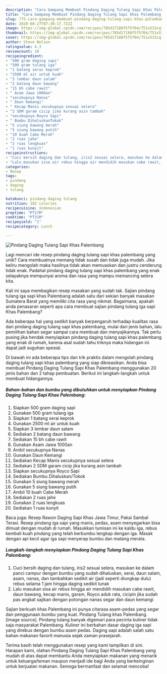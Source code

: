 ```yaml
---
description: "Cara Gampang Membuat Pindang Daging Tulang Sapi Khas Palembang, Menggugah Selera"
title: "Cara Gampang Membuat Pindang Daging Tulang Sapi Khas Palembang, Menggugah Selera"
slug: 775-cara-gampang-membuat-pindang-daging-tulang-sapi-khas-palembang-menggugah-selera
date: 2020-08-27T07:30:17.722Z
image: https://img-global.cpcdn.com/recipes/785d17188f5f5f04/751x532cq70/pindang-daging-tulang-sapi-khas-palembang-foto-resep-utama.jpg
thumbnail: https://img-global.cpcdn.com/recipes/785d17188f5f5f04/751x532cq70/pindang-daging-tulang-sapi-khas-palembang-foto-resep-utama.jpg
cover: https://img-global.cpcdn.com/recipes/785d17188f5f5f04/751x532cq70/pindang-daging-tulang-sapi-khas-palembang-foto-resep-utama.jpg
author: Steve Nelson
ratingvalue: 4.3
reviewcount: 10
recipeingredient:
- "500 gram daging sapi"
- "500 gram tulang iga"
- "1 batang serai keprok"
- "2500 ml air untuk kuah"
- "3 lembar daun salam"
- "2 batang daun bawang"
- "15 bh cabe rawit"
- " Asam Jawa 1000an"
- "secukupnya Nanas"
- " Daun Kemangi"
- " Kecap Manis secukupnya sesuai selera"
- "2 SDM garam cicip jika kurang asin tambah"
- "secukupnya Royco Sapi"
- " Bumbu DihaluskanTokok"
- "5 siung bawang merah"
- "5 siung bawang putih"
- "10 buah Cabe Merah"
- "2 ruas jahe"
- "2 ruas lengkuas"
- "1 ruas kunyit"
recipeinstructions:
- "Cuci bersih daging dan tulang, iris2 sesuai selera, masukan ke dalam panci campur dengan bumbu yang sudah dihaluskan, serai, daun salam, asam, nanas, dan tambahkan sedikit air (jadi seperti diungkap dulu) rebus selama 1 jam hingga daging sedikit lunak"
- "Lalu masukan sisa air rebus hingga air mendidih masukan cabe rawit, daun bawang, kecap manis, garam, Royco aduk rata, cicipin jika sudah pas angkat sajikan dengan potongan nanas segar dan daun kemangi"
categories:
- Resep
tags:
- pindang
- daging
- tulang

katakunci: pindang daging tulang 
nutrition: 182 calories
recipecuisine: Indonesian
preptime: "PT17M"
cooktime: "PT31M"
recipeyield: "1"
recipecategory: Lunch

---
```



![Pindang Daging Tulang Sapi Khas Palembang](https://img-global.cpcdn.com/recipes/785d17188f5f5f04/751x532cq70/pindang-daging-tulang-sapi-khas-palembang-foto-resep-utama.jpg)

Lagi mencari ide resep pindang daging tulang sapi khas palembang yang unik? Cara membuatnya memang tidak susah dan tidak juga mudah. Jika keliru mengolah maka hasilnya tidak akan memuaskan dan justru cenderung tidak enak. Padahal pindang daging tulang sapi khas palembang yang enak selayaknya mempunyai aroma dan rasa yang mampu memancing selera kita.

Kali ini saya membagikan resep masakan yang sudah tak. Sajian pindang tulang iga sapi khas Palembang adalah satu dari sekian banyak masakan Sumatera Barat yang memiliki cita rasa yang nikmat. Bagaimana, apakah anda penasaran seperti apa cara membuat sajian pindang tulang iga sapi Khas Palembang?

Ada beberapa hal yang sedikit banyak berpengaruh terhadap kualitas rasa dari pindang daging tulang sapi khas palembang, mulai dari jenis bahan, lalu pemilihan bahan segar sampai cara membuat dan menyajikannya. Tak perlu pusing jika hendak menyiapkan pindang daging tulang sapi khas palembang yang enak di rumah, karena asal sudah tahu triknya maka hidangan ini dapat jadi suguhan spesial.


Di bawah ini ada beberapa tips dan trik praktis dalam mengolah pindang daging tulang sapi khas palembang yang siap dikreasikan. Anda bisa membuat Pindang Daging Tulang Sapi Khas Palembang menggunakan 20 jenis bahan dan 2 tahap pembuatan. Berikut ini langkah-langkah untuk membuat hidangannya.

<!--inarticleads1-->

##### Bahan-bahan dan bumbu yang dibutuhkan untuk menyiapkan Pindang Daging Tulang Sapi Khas Palembang:

1. Siapkan 500 gram daging sapi
1. Gunakan 500 gram tulang iga
1. Siapkan 1 batang serai keprok
1. Gunakan 2500 ml air untuk kuah
1. Siapkan 3 lembar daun salam
1. Sediakan 2 batang daun bawang
1. Sediakan 15 bh cabe rawit
1. Gunakan  Asam Jawa 1000an
1. Ambil secukupnya Nanas
1. Gunakan  Daun Kemangi
1. Sediakan  Kecap Manis secukupnya sesuai selera
1. Sediakan 2 SDM garam cicip jika kurang asin tambah
1. Siapkan secukupnya Royco Sapi
1. Sediakan  Bumbu Dihaluskan/Tokok
1. Gunakan 5 siung bawang merah
1. Gunakan 5 siung bawang putih
1. Ambil 10 buah Cabe Merah
1. Sediakan 2 ruas jahe
1. Gunakan 2 ruas lengkuas
1. Sediakan 1 ruas kunyit


Baca juga: Resep Rawon Daging Sapi Khas Jawa Timur, Pakai Sambal Terasi. Resep pindang iga sapi yang manis, pedas, asam menyegarkan bisa dimuat dengan mudah di rumah. Masukkan tumisan ini ke kaldu iga, rebus kembali kuah pindang yang telah berbumbu lengkap dengan iga. Masak dengan api kecil agar iga sapi menyerap bumbu dan matang merata. 

<!--inarticleads2-->

##### Langkah-langkah menyiapkan Pindang Daging Tulang Sapi Khas Palembang:

1. Cuci bersih daging dan tulang, iris2 sesuai selera, masukan ke dalam panci campur dengan bumbu yang sudah dihaluskan, serai, daun salam, asam, nanas, dan tambahkan sedikit air (jadi seperti diungkap dulu) rebus selama 1 jam hingga daging sedikit lunak
1. Lalu masukan sisa air rebus hingga air mendidih masukan cabe rawit, daun bawang, kecap manis, garam, Royco aduk rata, cicipin jika sudah pas angkat sajikan dengan potongan nanas segar dan daun kemangi


Sajian berkuah khas Palembang ini punya citarasa asam-pedas yang segar dan penggunaan bumbu yang kuat. Pindang Tulang khas Palembang. [image source]. Pindang tulang banyak digemari para pecinta kuliner tidak saja masyarakat Palembang. Kuliner ini berbahan dasar daging iga sapi yang direbus dengan bumbu asam pedas. Daging sapi adalah salah satu bahan makanan favorit manusia sejak zaman prasejarah. 

Terima kasih telah menggunakan resep yang kami tampilkan di sini. Harapan kami, olahan Pindang Daging Tulang Sapi Khas Palembang yang mudah di atas dapat membantu Anda menyiapkan makanan yang menarik untuk keluarga/teman maupun menjadi ide bagi Anda yang berkeinginan untuk berjualan makanan. Semoga bermanfaat dan selamat mencoba!
